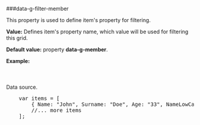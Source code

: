 ﻿###data-g-filter-member

This property is used to define item's property for filtering.
		
**Value:** Defines item's  property name, which value will be used for filtering this grid.

**Default value:** property **data-g-member**.

**Example:**
<!--Start the highlighter-->
<pre class="brush: html">
	<column data-g-member="Name" data-g-filter-member = "NameLowCase"> </column>
</pre>
##### 
Data source. 
<pre class="brush: js">
	var items = [
        { Name: "John", Surname: "Doe", Age: "33", NameLowCase: "john" }
        //... more items
	];
</pre>
#####
<script type="text/javascript">
    SyntaxHighlighter.highlight();
</script>